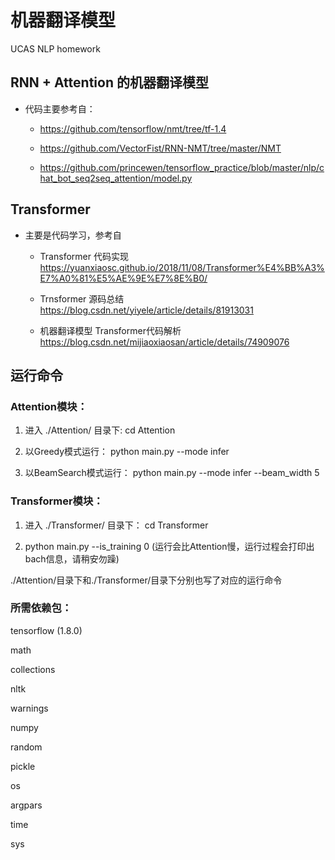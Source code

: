 # 机器翻译模型

UCAS NLP homework

## RNN + Attention 的机器翻译模型

* 代码主要参考自： 

    * https://github.com/tensorflow/nmt/tree/tf-1.4

    * https://github.com/VectorFist/RNN-NMT/tree/master/NMT

    * https://github.com/princewen/tensorflow_practice/blob/master/nlp/chat_bot_seq2seq_attention/model.py


## Transformer

* 主要是代码学习，参考自

    * Transformer 代码实现  https://yuanxiaosc.github.io/2018/11/08/Transformer%E4%BB%A3%E7%A0%81%E5%AE%9E%E7%8E%B0/

    * Trnsformer 源码总结 https://blog.csdn.net/yiyele/article/details/81913031

    * 机器翻译模型 Transformer代码解析 https://blog.csdn.net/mijiaoxiaosan/article/details/74909076


## 运行命令

### Attention模块：

1. 进入 ./Attention/ 目录下: cd Attention

2. 以Greedy模式运行： python main.py --mode infer

3. 以BeamSearch模式运行： python main.py --mode infer --beam_width 5


### Transformer模块：

1. 进入 ./Transformer/ 目录下：  cd Transformer

2. python main.py --is_training 0   (运行会比Attention慢，运行过程会打印出bach信息，请稍安勿躁)


./Attention/目录下和./Transformer/目录下分别也写了对应的运行命令

### 所需依赖包：

tensorflow (1.8.0)

math

collections

nltk

warnings

numpy

random

pickle

os

argpars

time

sys

